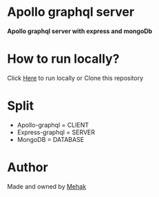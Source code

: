 <h1 > Apollo graphql server</h1>
<strong> Apollo graphql server with express and mongoDb</strong>

#  How to run locally?
Click <a href="http://localhost:4000/graphql"> Here</a> to run locally or Clone this repository

# Split
- Apollo-graphql = CLIENT
- Express-graphql = SERVER
- MongoDB = DATABASE

# Author 
Made and owned by <a href="https://github.com/Mehak-Mehta"> Mehak</a>
